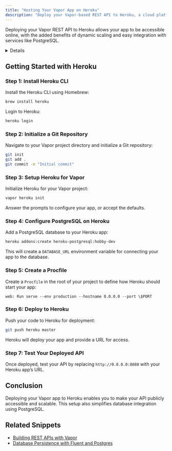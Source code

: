 ```yaml
---
title: "Hosting Your Vapor App on Heroku"
description: "Deploy your Vapor-based REST API to Heroku, a cloud platform that simplifies deployment and scaling for server-side Swift applications."
---
```


Deploying your Vapor REST API to Heroku allows your app to be accessible online, with the added benefits of dynamic scaling and easy integration with services like PostgreSQL.

<details>

**URL:** [https://vapor.codes](https://vapor.codes)

**Source:** [Book: Server-Side Swift](#)

**Author:** `[Author Name]`

**Tags:**  
`Vapor`, `Heroku`, `Deployment`, `Swift`, `Cloud Hosting`

**Platforms Supported:** macOS, Linux

**Swift Version:** 5.x
</details>

## Getting Started with Heroku

### Step 1: Install Heroku CLI
Install the Heroku CLI using Homebrew:
```bash
brew install heroku
```

Login to Heroku:
```bash
heroku login
```

### Step 2: Initialize a Git Repository
Navigate to your Vapor project directory and initialize a Git repository:
```bash
git init
git add .
git commit -m "Initial commit"
```

### Step 3: Setup Heroku for Vapor
Initialize Heroku for your Vapor project:
```bash
vapor heroku init
```
Answer the prompts to configure your app, or accept the defaults.

### Step 4: Configure PostgreSQL on Heroku
Add a PostgreSQL database to your Heroku app:
```bash
heroku addons:create heroku-postgresql:hobby-dev
```
This will create a `DATABASE_URL` environment variable for connecting your app to the database.

### Step 5: Create a Procfile
Create a `Procfile` in the root of your project to define how Heroku should start your app:
```text
web: Run serve --env production --hostname 0.0.0.0 --port \$PORT
```

### Step 6: Deploy to Heroku
Push your code to Heroku for deployment:
```bash
git push heroku master
```
Heroku will deploy your app and provide a URL for access.

### Step 7: Test Your Deployed API
Once deployed, test your API by replacing `http://0.0.0.0:8080` with your Heroku app’s URL.

## Conclusion
Deploying your Vapor app to Heroku enables you to make your API publicly accessible and scalable. This setup also simplifies database integration using PostgreSQL.

## Related Snippets
- [Building REST APIs with Vapor](#)
- [Database Persistence with Fluent and Postgres](#)

<LinkCard title="Learn More about Heroku" href="https://www.heroku.com/" />

